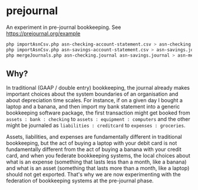 # prejournal
An experiment in pre-journal bookkeeping. See https://prejournal.org/example

```sh
php importAsnCsv.php asn-checking-account-statement.csv > asn-checking.journal
php importAsnCsv.php asn-savings-account-statement.csv > asn-savings.journal
php mergeJournals.php asn-checking.journal asn-savings.journal > asn-merged.journal
```

## Why?

In traditional (GAAP / double entry) bookkeeping, the journal already makes important choices about the system boundaries of an organisation and about depreciation time scales. For instance, if on a given day I bought a laptop and a banana, and then import my bank statement into a generic bookkeeping software package, the first transaction might get booked from `assets : bank : checking` to `assets : equipment : computers` and the other might be journaled as `liabilities : creditcard` to `expenses : groceries`.

Assets, liabilities, and expenses are fundamentally different in traditional bookkeeping, but the act of buying a laptop with your debit card is not fundamentally different from the act of buying a banana with your credit card, and when you federate bookkeeping systems, the local choices about what is an expense (something that lasts less than a month, like a banana) and what is an asset (something that lasts more than a month, like a laptop) should not get exported. That's why we are now experimenting with the federation of bookkeeping systems at the pre-journal phase.

